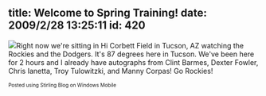 title: Welcome to Spring Training!
date: 2009/2/28 13:25:11
id: 420
---
[![](http://www.s-church.net/journal_images/StirlingBlog/IMAGE_170-small.jpg)](http://www.s-church.net/journal_images/StirlingBlog/IMAGE_170-small.jpg)Right now we're sitting in Hi Corbett Field in Tucson, AZ watching the Rockies and the Dodgers. It's 87 degrees here in Tucson. We've been here for 2 hours and I already have autographs from Clint Barmes, Dexter Fowler, Chris Ianetta, Troy Tulowitzki, and Manny Corpas! Go Rockies!

<font size="1">Posted using Stirling Blog on Windows Mobile
